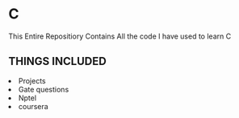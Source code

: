 # C

This Entire Repositiory Contains All the code I have used to learn C
<h2>THINGS INCLUDED</h2>
<li>Projects</li>
<li>Gate questions</li>
<li>Nptel</li>
<li>coursera</li>
